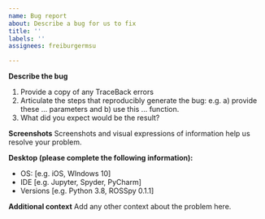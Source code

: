 ```yaml
---
name: Bug report
about: Describe a bug for us to fix
title: ''
labels: ''
assignees: freiburgermsu

---
```


**Describe the bug**
1. Provide a copy of any TraceBack errors 
2. Articulate the steps that reproducibly generate the bug: e.g. a) provide these ... parameters and b) use this ... function.
3. What did you expect would be the result?

**Screenshots**
Screenshots and visual expressions of information help us resolve your problem.

**Desktop (please complete the following information):**
 - OS: [e.g. iOS, WIndows 10]
 - IDE [e.g. Jupyter, Spyder, PyCharm]
 - Versions [e.g. Python 3.8, ROSSpy 0.1.1]

**Additional context**
Add any other context about the problem here.
